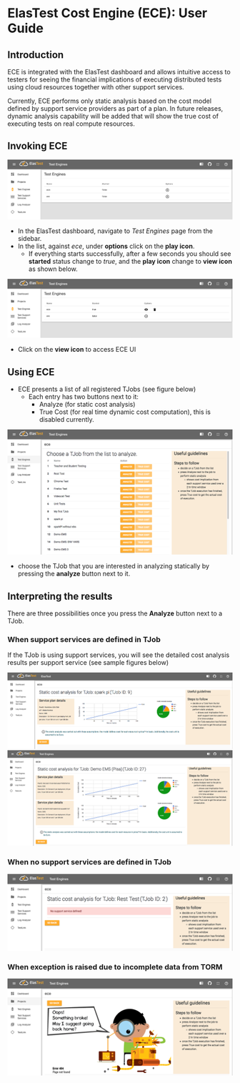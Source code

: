 # ElasTest Cost Engine (ECE): User Guide

## Introduction
ECE is integrated with the ElasTest dashboard and allows intuitive access to testers for seeing the financial implications of executing distributed tests using cloud resources together with other support services.

Currently, ECE performs only static analysis based on the cost model defined by support service providers as part of a plan. In future releases, dynamic analysis capability will be added that will show the true cost of executing tests on real compute resources.

## Invoking ECE
![Navigate to Test Engines page](imgs/ece-access.png)
- In the ElasTest dashboard, navigate to *Test Engines* page from the sidebar. 
- In the list, against *ece*, under **options** click on the **play icon**. 
  - If everything starts successfully, after a few seconds you should see **started** status change to *true*, and the **play icon** change to **view icon** as shown below.

![Once ECE has successfully started](imgs/ece-access-2.png)
- Click on the **view icon** to access ECE UI

## Using ECE
- ECE presents a list of all registered TJobs (see figure below)
  - Each entry has two buttons next to it:
    - Analyze (for static cost analysis)
    - True Cost (for real time dynamic cost computation), this is disabled currently.

![ECE main page](imgs/ece-access-3.png)
  - choose the TJob that you are interested in analyzing statically by pressing the **analyze** button next to it.

## Interpreting the results
There are three possibilities once you press the **Analyze** button next to a TJob.

### When support services are defined in TJob
If the TJob is using support services, you will see the detailed cost analysis results per support service (see sample figures below)

![ECE analysis page](imgs/ece-analysis-1.png)
![ECE analysis page](imgs/ece-analysis-2.png)

### When no support services are defined in TJob

![ECE analysis page](imgs/ece-analysis-3.png)

### When exception is raised due to incomplete data from TORM

![ECE analysis page](imgs/ece-analysis-4.png)

